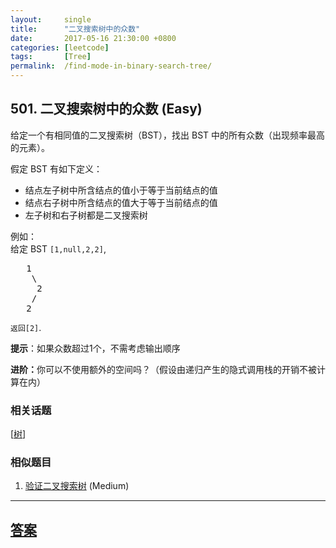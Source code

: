 ```yaml
---
layout:     single
title:      "二叉搜索树中的众数"
date:       2017-05-16 21:30:00 +0800
categories: [leetcode]
tags:       [Tree]
permalink:  /find-mode-in-binary-search-tree/
---
```


## 501. 二叉搜索树中的众数 (Easy)

<p>给定一个有相同值的二叉搜索树（BST），找出 BST 中的所有众数（出现频率最高的元素）。</p>

<p>假定 BST 有如下定义：</p>

<ul>
	<li>结点左子树中所含结点的值小于等于当前结点的值</li>
	<li>结点右子树中所含结点的值大于等于当前结点的值</li>
	<li>左子树和右子树都是二叉搜索树</li>
</ul>

<p>例如：<br>
给定 BST <code>[1,null,2,2]</code>,</p>

<pre>   1
    \
     2
    /
   2
</pre>

<p><code>返回[2]</code>.</p>

<p><strong>提示</strong>：如果众数超过1个，不需考虑输出顺序</p>

<p><strong>进阶：</strong>你可以不使用额外的空间吗？（假设由递归产生的隐式调用栈的开销不被计算在内）</p>

### 相关话题
  [[树](https://github.com/openset/leetcode/tree/master/tag/tree/README.md)]

### 相似题目
  1. [验证二叉搜索树](/validate-binary-search-tree) (Medium)

---

## [答案](https://github.com/openset/leetcode/tree/master/problems/find-mode-in-binary-search-tree)
